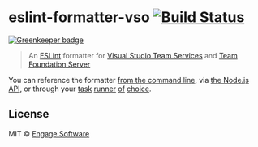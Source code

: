 # eslint-formatter-vso [![Build Status](https://travis-ci.org/EngageSoftware/eslint-formatter-vso.svg?branch=master)](https://travis-ci.org/EngageSoftware/eslint-formatter-vso)

[![Greenkeeper badge](https://badges.greenkeeper.io/EngageSoftware/eslint-formatter-vso.svg)](https://greenkeeper.io/)

> An [ESLint](http://eslint.org) formatter for [Visual Studio Team Services](https://www.visualstudio.com/products/visual-studio-team-services-vs) and [Team Foundation Server](https://www.visualstudio.com/products/tfs-overview-vs)


You can reference the formatter [from the command line](http://eslint.org/docs/user-guide/command-line-interface#f---format),
via [the Node.js API](http://eslint.org/docs/developer-guide/nodejs-api#getformatter), or through your [task](https://www.npmjs.com/package/gulp-eslint) [runner](https://npmjs.org/package/grunt-eslint) [of](https://www.npmjs.org/package/broccoli-eslint) [choice](https://www.npmjs.org/package/eslint-loader).


## License

MIT © [Engage Software](http://engagesoftware.com)
